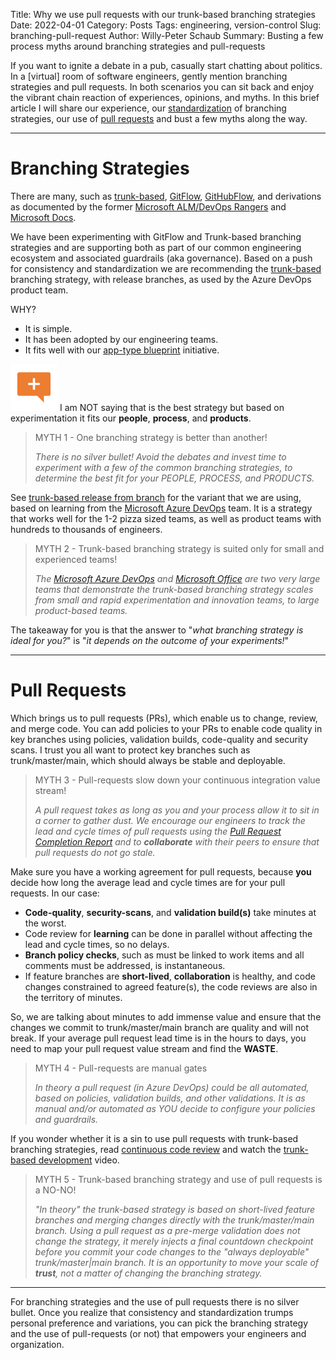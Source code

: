Title: Why we use pull requests with our trunk-based branching strategies
Date: 2022-04-01
Category: Posts 
Tags: engineering, version-control
Slug: branching-pull-request
Author: Willy-Peter Schaub
Summary: Busting a few process myths around branching strategies and pull-requests

If you want to ignite a debate in a pub, casually start chatting about politics. In a [virtual] room of software engineers, gently mention branching strategies and pull requests. In both scenarios you can sit back and enjoy the vibrant chain reaction of experiences, opinions, and myths. In this brief article I will share our experience, our [standardization](/consistency-standardization.html) of branching strategies, our use of [pull requests](/pull-requests-friend.html) and bust a few myths along the way.

---

# Branching Strategies

There are many, such as [trunk-based](https://trunkbaseddevelopment.com/), [GitFlow](https://www.atlassian.com/git/tutorials/comparing-workflows/gitflow-workflow), [GitHubFlow](https://githubflow.github.io/), and derivations as documented by the former [Microsoft ALM/DevOps Rangers](https://vsardata.blob.core.windows.net/projects/TFS%20Version%20Control%20Part%201%20-%20Branching%20Strategies.pdf) and [Microsoft Docs](https://docs.microsoft.com/en-us/azure/devops/repos/git/git-branching-guidance?view=azure-devops).

We have been experimenting with GitFlow and Trunk-based branching strategies and are supporting both as part of our common engineering ecosystem and associated guardrails (aka governance). Based on a push for consistency and standardization we are recommending the [trunk-based](https://trunkbaseddevelopment.com/) branching strategy, with release branches, as used by the Azure DevOps product team.

WHY?

- It is simple.
- It has been adopted by our engineering teams.
- It fits well with our [app-type blueprint](/yaml-pipelines-part10.html) initiative.

![TIP](../images/branching-pull-request-1.png) 
I am NOT saying that is the best strategy but based on experimentation it fits our **people**, **process**, and **products**.

> MYTH 1 - One branching strategy is better than another!
>
> _There is no silver bullet! Avoid the debates and invest time to experiment with a few of the common branching strategies, to determine the best fit for your PEOPLE, PROCESS, and PRODUCTS._ 

See [trunk-based release from branch](https://trunkbaseddevelopment.com/branch-for-release/) for the variant that we are using, based on learning from the [Microsoft Azure DevOps](https://medius.studios.ms/Embed/Video/THR2017?sid=THR2017) team. It is a strategy that works well for the 1-2 pizza sized teams, as well as product teams with hundreds to thousands of engineers.

> MYTH 2 - Trunk-based branching strategy is suited only for small and experienced teams!
>
> _The [Microsoft Azure DevOps](https://medius.studios.ms/Embed/Video/THR2017?sid=THR2017) and [Microsoft Office](https://devblogs.microsoft.com/devops/improving-azure-devops-cherry-picking/) are two very large teams that demonstrate the trunk-based branching strategy scales from small and rapid experimentation and innovation teams, to large product-based teams._

The takeaway for you is that the answer to "_what branching strategy is ideal for you?_" is "_it depends on the outcome of your experiments!_"

---

# Pull Requests

Which brings us to pull requests (PRs), which enable us to change, review, and merge code. You can add policies to your PRs to enable code quality in key branches using policies, validation builds, code-quality and security scans. I trust you all want to protect key branches such as trunk/master/main, which should always be stable and deployable.

> MYTH 3 - Pull-requests slow down your continuous integration value stream!
>
> _A pull request takes as long as you and your process allow it to sit in a corner to gather dust. We encourage our engineers to track the lead and cycle times of pull requests using the [Pull Request Completion Report](https://marketplace.visualstudio.com/items?itemName=OneLuckiDev.prApprovalReport&targetId=dc216ba3-25e9-46a8-823a-fb77a81f2a9f) and to **collaborate** with their peers to ensure that pull requests do not go stale._

Make sure you have a working agreement for pull requests, because **you** decide how long the average lead and cycle times are for your pull requests. In our case:

- **Code-quality**, **security-scans**, and **validation build(s)** take minutes at the worst. 
- Code review for **learning** can be done in parallel without affecting the lead and cycle times, so no delays.
- **Branch policy checks**, such as must be linked to work items and all comments must be addressed, is instantaneous.
- If feature branches are **short-lived**, **collaboration** is healthy, and code changes constrained to agreed feature(s), the code reviews are also in the territory of minutes.

So, we are talking about minutes to add immense value and ensure that the changes we commit to trunk/master/main branch are quality and will not break. If your average pull request lead time is in the hours to days, you need to map your pull request value stream and find the **WASTE**.

> MYTH 4 - Pull-requests are manual gates
>
> _In theory a pull request (in Azure DevOps) could be all automated, based on policies, validation builds, and other validations. It is as manual and/or automated as YOU decide to configure your policies and guardrails._

If you wonder whether it is a sin to use pull requests with trunk-based branching strategies, read [continuous code review](https://trunkbaseddevelopment.com/continuous-review/) and watch the [trunk-based development](https://medius.studios.ms/Embed/Video/THR2017?sid=THR2017) video. 

> MYTH 5 - Trunk-based branching strategy and use of pull requests is a NO-NO!
>
> _"In theory" the trunk-based strategy is based on short-lived feature branches and merging changes directly with the trunk/master/main branch. Using a pull request as a pre-merge validation does not change the strategy, it merely injects a final countdown checkpoint before you commit your code changes to the "always deployable" trunk/master|main branch. It is an opportunity to move your scale of **trust**, not a matter of changing the branching strategy._

---

For branching strategies and the use of pull requests there is no silver bullet. Once you realize that consistency and standardization trumps personal preference and variations, you can pick the branching strategy and the use of pull-requests (or not) that empowers your engineers and organization. 

